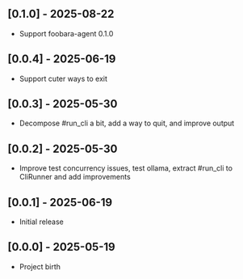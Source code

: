 ## [0.1.0] - 2025-08-22

- Support foobara-agent 0.1.0

## [0.0.4] - 2025-06-19

- Support cuter ways to exit

## [0.0.3] - 2025-05-30

- Decompose #run_cli a bit, add a way to quit, and improve output

## [0.0.2] - 2025-05-30

- Improve test concurrency issues, test ollama, extract #run_cli to CliRunner and add improvements

## [0.0.1] - 2025-06-19

- Initial release

## [0.0.0] - 2025-05-19

- Project birth
